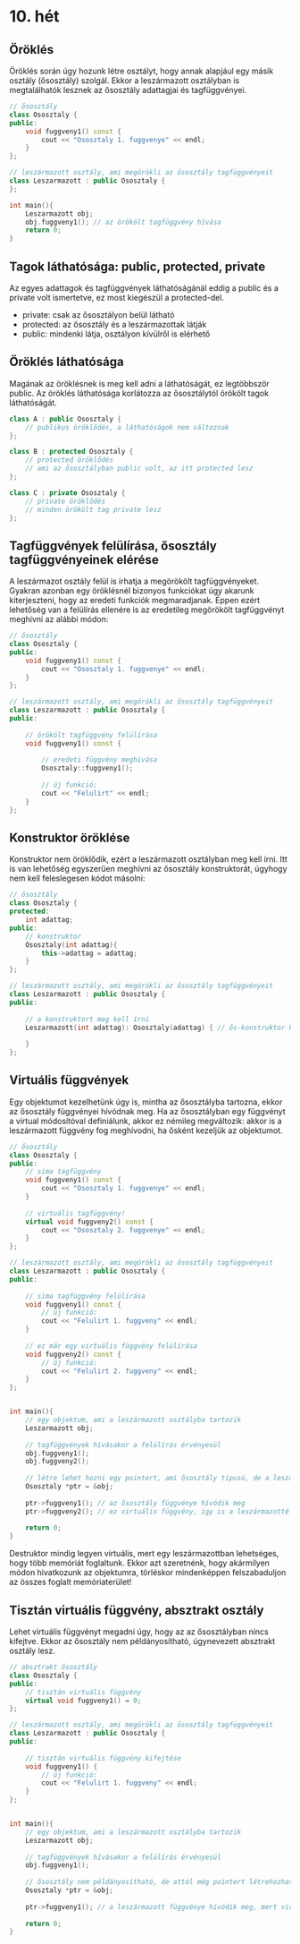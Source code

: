 # 10. hét

## Öröklés

Öröklés során úgy hozunk létre osztályt, hogy annak alapjául egy másik osztály (ősosztály) szolgál. Ekkor a leszármazott osztályban is megtalálhatók lesznek az ősosztály adattagjai és tagfüggvényei.

```cpp
// ősosztály
class Ososztaly {
public:
    void fuggveny1() const {
        cout << "Ososztaly 1. fuggvenye" << endl;
    }
};

// leszármazott osztály, ami megörökli az ősosztály tagfüggvényeit
class Leszarmazott : public Ososztaly {
};

int main(){
    Leszarmazott obj;
    obj.fuggveny1(); // az örökölt tagfüggvény hívása
    return 0;
}
```

## Tagok láthatósága: public, protected, private

Az egyes adattagok és tagfüggvények láthatóságánál eddig a public és a private volt ismertetve, ez most kiegészül a protected-del.

- private: csak az ősosztályon belül látható
- protected: az ősosztály és a leszármazottak látják
- public: mindenki látja, osztályon kívülről is elérhető

## Öröklés láthatósága

Magának az öröklésnek is meg kell adni a láthatóságát, ez legtöbbször public. Az öröklés láthatósága korlátozza az ősosztálytól örökölt tagok láthatóságát.

```cpp
class A : public Ososztaly {
    // publikus öröklődés, a láthatóságok nem változnak
};

class B : protected Ososztaly {
    // protected öröklődés
    // ami az ősosztályban public volt, az itt protected lesz
};

class C : private Ososztaly {
    // private öröklődés
    // minden örökölt tag private lesz
};
```

## Tagfüggvények felülírása, ősosztály tagfüggvényeinek elérése

A leszármazot osztály felül is írhatja a megörökölt tagfüggvényeket. Gyakran azonban egy öröklésnél bizonyos funkciókat úgy akarunk kiterjeszteni, hogy az eredeti funkciók megmaradjanak. Éppen ezért lehetőség van a felülírás ellenére is az eredetileg megörökölt tagfüggvényt meghívni az alábbi módon:

```cpp
// ősosztály
class Ososztaly {
public:
    void fuggveny1() const {
        cout << "Ososztaly 1. fuggvenye" << endl;
    }
};

// leszármazott osztály, ami megörökli az ősosztály tagfüggvényeit
class Leszarmazott : public Ososztaly {
public:
    
    // örökölt tagfüggvény felülírása
    void fuggveny1() const {
        
        // eredeti függvény meghívása
        Ososztaly::fuggveny1();
        
        // új funkció:
        cout << "Felulirt" << endl;
    }
};
```

## Konstruktor öröklése

Konstruktor nem öröklődik, ezért a leszármazott osztályban meg kell írni. Itt is van lehetőség egyszerűen meghívni az ősosztály konstruktorát, úgyhogy nem kell feleslegesen kódot másolni:

```cpp
// ősosztály
class Ososztaly {
protected:
    int adattag;
public:
    // konstruktor
    Ososztaly(int adattag){
        this->adattag = adattag;
    }
};

// leszármazott osztály, ami megörökli az ősosztály tagfüggvényeit
class Leszarmazott : public Ososztaly {
public:
    
    // a konstruktort meg kell írni
    Leszarmazott(int adattag): Ososztaly(adattag) { // ős-konstruktor hívása
        
    }
};
```

## Virtuális függvények

Egy objektumot kezelhetünk úgy is, mintha az ősosztályba tartozna, ekkor az ősosztály függvényei hívódnak meg. Ha az ősosztályban egy függvényt a virtual módosítóval definiálunk, akkor ez némileg megváltozik: akkor is a leszármazott függvény fog meghívodni, ha ősként kezeljük az objektumot.

```cpp
// ősosztály
class Ososztaly {
public:
    // sima tagfüggvény
    void fuggveny1() const {
        cout << "Ososztaly 1. fuggvenye" << endl;
    }
    
    // virtuális tagfüggvény!
    virtual void fuggveny2() const {
        cout << "Ososztaly 2. fuggvenye" << endl;
    }
};

// leszármazott osztály, ami megörökli az ősosztály tagfüggvényeit
class Leszarmazott : public Ososztaly {
public:
    
    // sima tagfüggvény felülírása
    void fuggveny1() const {
        // új funkció:
        cout << "Felulirt 1. fuggveny" << endl;
    }
    
    // ez már egy virtuális függvény felülírása
    void fuggveny2() const {
        // új funkció:
        cout << "Felulirt 2. fuggveny" << endl;
    }
};


int main(){
    // egy objektum, ami a leszármazott osztályba tartozik
    Leszarmazott obj;
    
    // tagfüggvények hívásakor a felülírás érvényesül
    obj.fuggveny1();
    obj.fuggveny2();
    
    // létre lehet hozni egy pointert, ami ősosztály típusú, de a leszármazottra mutat
    Ososztaly *ptr = &obj;
    
    ptr->fuggveny1(); // az ősosztály függvénye hívódik meg
    ptr->fuggveny2(); // ez virtuális függvény, így is a leszármazotté fug lefutni
    
    return 0;
}
```

Destruktor mindig legyen virtuális, mert egy leszármazottban lehetséges, hogy több memóriát foglaltunk. Ekkor azt szeretnénk, hogy akármilyen módon hivatkozunk az objektumra, törléskor mindenképpen felszabaduljon az összes foglalt memóriaterület!

## Tisztán virtuális függvény, absztrakt osztály

Lehet virtuális függvényt megadni úgy, hogy az az ősosztályban nincs kifejtve. Ekkor az ősosztály nem példányosítható, úgynevezett absztrakt osztály lesz.

```cpp
// absztrakt ősosztály
class Ososztaly {
public:
    // tisztán virtuális függvény
    virtual void fuggveny1() = 0;
};

// leszármazott osztály, ami megörökli az ősosztály tagfüggvényeit
class Leszarmazott : public Ososztaly {
public:
    
    // tisztán virtuális függvény kifejtése
    void fuggveny1() {
        // új funkció:
        cout << "Felulirt 1. fuggveny" << endl;
    }
};


int main(){
    // egy objektum, ami a leszármazott osztályba tartozik
    Leszarmazott obj;
    
    // tagfüggvények hívásakor a felülírás érvényesül
    obj.fuggveny1();
    
    // ősosztály nem példányosítható, de attól még pointert létrehozhatunk rá
    Ososztaly *ptr = &obj;
    
    ptr->fuggveny1(); // a leszármazott függvénye hívódik meg, mert virtuális
    
    return 0;
}
```
